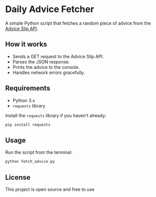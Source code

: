 # Daily Advice Fetcher

A simple Python script that fetches a random piece of advice from the [Advice Slip API](https://api.adviceslip.com/).

## How it works

- Sends a GET request to the Advice Slip API.
- Parses the JSON response.
- Prints the advice to the console.
- Handles network errors gracefully.

## Requirements

- Python 3.x
- `requests` library

Install the `requests` library if you haven't already:

```bash
pip install requests
```

## Usage

Run the script from the terminal:

```bash
python fetch_advice.py
```

## License

This project is open source and free to use


